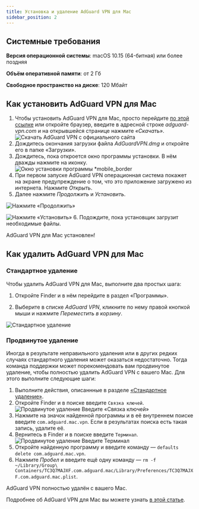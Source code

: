 ```yaml
---
title: Установка и удаление AdGuard VPN для Mac
sidebar_position: 2
---
```


## Системные требования

**Версия операционной системы**: macOS 10.15 (64-битная) или более поздняя

**Объём оперативной памяти**: от 2 Гб

**Свободное пространство на диске**: 120 Мбайт

## Как установить AdGuard VPN для Mac

1. Чтобы установить AdGuard VPN для Mac, просто перейдите [по этой ссылке](https://agrd.io/mac_vpn) или откройте браузер, введите в адресной строке *adguard-vpn.com* и на открывшейся странице нажмите *«Скачать»*. ![Скачать AdGuard VPN с официального сайта](https://cdn.adguardvpn.com/public/Adguard/kb/vpn-install/mac-install-en.png)
2. Дождитесь окончания загрузки файла *AdGuardVPN.dmg* и откройте его в папке «Загрузки».
3. Дождитесь, пока откроется окно программы установки. В нём дважды нажмите на иконку. ![Окно установки программы *mobile_border](https://cdn.adguardvpn.com/public/Adguard/kb/vpn-install/mac-install-ru-1.png)
4. При первом запуске AdGuard VPN операционная система покажет на экране предупреждение о том, что это приложение загружено из интернета. Нажмите *Открыть*.
5. Далее нажмите *Продолжить* и *Установить*.

![Нажмите «Продолжить»](https://cdn.adguardvpn.com/public/Adguard/kb/vpn-install/.mac-install-2-en~imageoptim.png)

![Нажмите «Установить»](https://cdn.adguardvpn.com/public/Adguard/kb/vpn-install/mac-install-3-en.png)
6. Подождите, пока установщик загрузит необходимые файлы.

AdGuard VPN для Mac установлен!

## Как удалить AdGuard VPN для Mac

### Стандартное удаление

Чтобы удалить AdGuard VPN для Mac, выполните два простых шага:

1. Откройте Finder и в нём перейдите в раздел «Программы».

2. Выберите в списке *AdGuard VPN*, кликните по нему правой кнопкой мыши и нажмите *Переместить в корзину*.

![Стандартное удаление](https://cdn.adguardvpn.com/public/Adguard/kb/vpn-install/mac-uninstall-1-en.png)

### Продвинутое удаление

Иногда в результате неправильного удаления или в других редких случаях стандартного удаления может оказаться недостаточно. Тогда команда поддержки может порекомендовать вам продвинутое удаление, чтобы полностью удалить AdGuard VPN с вашего Mac. Для этого выполните следующие шаги:

1. Выполните действия, описаннные в разделе [«Стандартное удаление»](#how-to-uninstall-adguard-vpn-for-mac).
2. Откройте Finder и в поиске введите `Связка ключей`. ![Продвинутое удаление Введите «Связка ключей»](https://cdn.adguardvpn.com/public/Adguard/kb/vpn-install/mac-key-chain-en.png)
3. Нажмите на значок найденной программы и в её внутреннем поиске введите `com.adguard.mac.vpn`. Если в результатах поиска есть такая запись, удалите её.
4. Вернитесь в Finder и в поиске введите `Терминал`. ![Продвинутое удаление Введите Терминал](https://cdn.adguardvpn.com/public/Adguard/kb/vpn-install/mac-terminal-en.png)
5. Откройте найденную программу и введите команду — `defaults delete com.adguard.mac.vpn`.
6. Нажмите *Пробел* и введите ещё одну команду — `rm -f ~/Library/Group\ Containers/TC3Q7MAJXF.com.adguard.mac/Library/Preferences/TC3Q7MAJXF.com.adguard.mac.plist`.

AdGuard VPN полностью удалён с вашего Mac.

Подробнее об AdGuard VPN для Mac вы можете узнать [в этой статье](/adguard-vpn-for-mac/overview).

